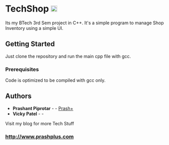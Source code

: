 # TechShop  [<img alt="Build Status" src="https://travis-ci.org/prashplus/TechShop.svg?branch=master" height="20">][travis-url]

Its my BTech 3rd Sem project in C++. It's a simple program to manage Shop Inventory using a simple UI.

## Getting Started

Just clone the repository and run the main cpp file with gcc.

### Prerequisites

Code is optimized to be compiled with gcc only.


## Authors

* **Prashant Piprotar** - - [Prash+](https://github.com/prashplus)
* **Vicky Patel** - -

Visit my blog for more Tech Stuff
### http://www.prashplus.com

[travis-url]: https://travis-ci.org/prashplus/TechShop
